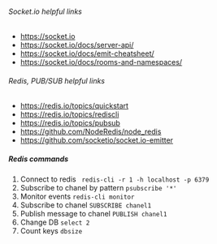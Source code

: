 ###### Socket.io helpful links
- https://socket.io
- https://socket.io/docs/server-api/
- https://socket.io/docs/emit-cheatsheet/
- https://socket.io/docs/rooms-and-namespaces/

###### Redis, PUB/SUB helpful links
- https://redis.io/topics/quickstart
- https://redis.io/topics/rediscli
- https://redis.io/topics/pubsub
- https://github.com/NodeRedis/node_redis
- https://github.com/socketio/socket.io-emitter

##### Redis commands
1. Connect to redis
    ``` redis-cli -r 1 -h localhost -p 6379```
2. Subscribe to chanel by pattern
    ```psubscribe '*'```
3. Monitor events
    ```redis-cli monitor```
4. Subscribe to chanel
    ```SUBSCRIBE chanel1```
5. Publish message to chanel
    ```PUBLISH chanel1```
6. Change DB
    ```select 2```
7. Count keys
    ```dbsize```